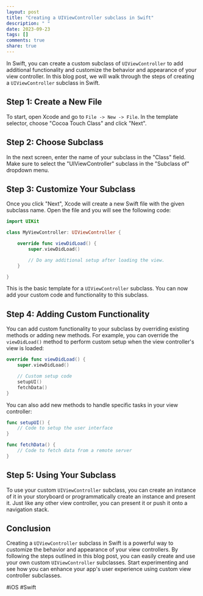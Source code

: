 ```yaml
---
layout: post
title: "Creating a UIViewController subclass in Swift"
description: " "
date: 2023-09-23
tags: []
comments: true
share: true
---
```


In Swift, you can create a custom subclass of `UIViewController` to add additional functionality and customize the behavior and appearance of your view controller. In this blog post, we will walk through the steps of creating a `UIViewController` subclass in Swift.

## Step 1: Create a New File

To start, open Xcode and go to `File -> New -> File`. In the template selector, choose "Cocoa Touch Class" and click "Next".

## Step 2: Choose Subclass

In the next screen, enter the name of your subclass in the "Class" field. Make sure to select the "UIViewController" subclass in the "Subclass of" dropdown menu.

## Step 3: Customize Your Subclass

Once you click "Next", Xcode will create a new Swift file with the given subclass name. Open the file and you will see the following code:

```swift
import UIKit

class MyViewController: UIViewController {

    override func viewDidLoad() {
        super.viewDidLoad()

        // Do any additional setup after loading the view.
    }

}
```

This is the basic template for a `UIViewController` subclass. You can now add your custom code and functionality to this subclass.

## Step 4: Adding Custom Functionality

You can add custom functionality to your subclass by overriding existing methods or adding new methods. For example, you can override the `viewDidLoad()` method to perform custom setup when the view controller's view is loaded:

```swift
override func viewDidLoad() {
    super.viewDidLoad()

    // Custom setup code
    setupUI()
    fetchData()
}
```

You can also add new methods to handle specific tasks in your view controller:

```swift
func setupUI() {
    // Code to setup the user interface
}

func fetchData() {
    // Code to fetch data from a remote server
}
```

## Step 5: Using Your Subclass

To use your custom `UIViewController` subclass, you can create an instance of it in your storyboard or programmatically create an instance and present it. Just like any other view controller, you can present it or push it onto a navigation stack.

## Conclusion

Creating a `UIViewController` subclass in Swift is a powerful way to customize the behavior and appearance of your view controllers. By following the steps outlined in this blog post, you can easily create and use your own custom `UIViewController` subclasses. Start experimenting and see how you can enhance your app's user experience using custom view controller subclasses.

#iOS #Swift